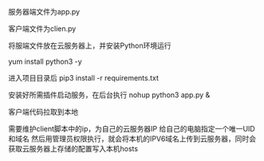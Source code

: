 服务器端文件为app.py

客户端文件为clien.py

将服端文件放在云服务器上，并安装Python环境运行

yum install python3 -y

进入项目目录后
pip3 install -r requirements.txt

安装好所需插件启动服务，在后台执行
nohup python3 app.py &


客户端代码拉取到本地

需要维护client脚本中的ip，为自己的云服务器IP
给自己的电脑指定一个唯一UID和域名
然后用管理员权限执行，就会将本机的IPV6域名上传到云服务器，同时会获取云服务器上存储的配置写入本机hosts
